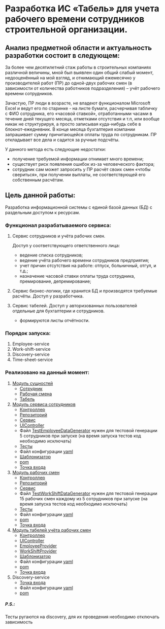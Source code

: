 # Разработка ИС «Табель» для учета рабочего времени сотрудников строительной организации.

## Анализ предметной области и актуальность разработки состоит в следующем: 

За более чем десятилетний стаж работы в строительных компаниях различной величины, мной был выявлен один общий слабый 
момент, недооценённый на мой взгляд, и отнимающий ежемесячно у производителей работ (ПР) до одной-двух рабочих смен 
(в зависимости от количества работников подразделения) – учёт рабочего времени сотрудников. 

Зачастую, ПР люди в 
возрасте, не владеют функционалом Microsoft Excel и ведут его по старинке - на листе бумаги, расчерчивая табличку 
с ФИО сотрудника, его «часовой ставкой», отработанными часами в течение дней текущего месяца, отметками отсутствия 
и т.п, или вообще никак не структурируя, а просто записывая куда-нибудь себе в блокнот-ежедневник. 
В конце месяца бухгалтерия компании запрашивает сумму причитающейся оплаты труда по сотрудникам. 
ПР откладывает все дела и садится за ручные подсчёты. 

У данного метода есть следующие недостатки: 

- получение требуемой информации отнимает много времени;
- существует риск появления ошибок из-за человеческого фактора;
- сотрудник сам может запросить у ПР расчёт своих смен «чтобы свериться», при получении выплаты, не соответствующей его собственным расчётам. 


## Цель данной работы: 

Разработка информационной системы с единой базой данных (БД) с раздельным доступом к ресурсам. 

### Функционал разрабатываемого сервиса: 
1. Сервис сотрудников и учёта рабочих смен.

    Доступ у соответствующего ответственного лица: 
    - ведение списка сотрудников;
    - ведение учёта рабочего времени сотрудников предприятия;
    - учет причин отсутствия на работе: отпуск, больничный, отгул, и т.д.;
    - назначение часовой ставки оплаты труда сотрудника, премирование, депремирование; 

2. Сервис бизнес-логики, где хранится БД и производятся требуемые расчёты. Доступ у разработчика.

3. Сервис табелей. Доступ у авторизованных пользователей отдельные для бухгалтерии и сотрудников.
   - формируются листы отчётности.

### Порядок запуска: 

1. Employee-service
2. Work-shift-service
3. Discovery-service
4. Time-sheet-service

### Реализовано на данный момент:
1. [Модуль сущностей](https://github.com/MikhailAkulov/time-sheet-spring-boot-api/tree/main/model/src/main/java/ru/gb/api)
   * [Сотрудник](https://github.com/MikhailAkulov/time-sheet-spring-boot-api/blob/main/model/src/main/java/ru/gb/api/Employee.java)
   * [Рабочая смена](https://github.com/MikhailAkulov/time-sheet-spring-boot-api/blob/main/model/src/main/java/ru/gb/api/WorkShift.java)
   * [Табель](https://github.com/MikhailAkulov/time-sheet-spring-boot-api/blob/main/model/src/main/java/ru/gb/api/TimeSheet.java)
2. [Модуль сервиса сотрудников](https://github.com/MikhailAkulov/time-sheet-spring-boot-api/tree/main/employee-service/src/main/java/ru/gb)
   * [Контроллер](https://github.com/MikhailAkulov/time-sheet-spring-boot-api/blob/main/employee-service/src/main/java/ru/gb/controllers/EmployeeController.java)
   * [Репозиторий](https://github.com/MikhailAkulov/time-sheet-spring-boot-api/blob/main/employee-service/src/main/java/ru/gb/repository/EmployeeRepository.java)
   * [Сервис](https://github.com/MikhailAkulov/time-sheet-spring-boot-api/blob/main/employee-service/src/main/java/ru/gb/service/EmployeeService.java)
   * [UIController](https://github.com/MikhailAkulov/time-sheet-spring-boot-api/blob/main/employee-service/src/main/java/ru/gb/controllers/UiEmployeeController.java)
   * Файл [TestEmployeeDataGenerator](https://github.com/MikhailAkulov/time-sheet-spring-boot-api/blob/main/employee-service/src/main/java/ru/gb/TestEmployeeDataGenerator.java)
   нужен для тестовой генерации 5 сотрудников при запуске (на время запуска тестов код необходимо исключать)
   * [Тесты](https://github.com/MikhailAkulov/time-sheet-spring-boot-api/blob/main/employee-service/src/test/java/ru/gb/controllers/EmployeeControllerTest.java)
   * Файл конфигурации [yaml](https://github.com/MikhailAkulov/time-sheet-spring-boot-api/blob/main/employee-service/src/main/resources/application.yml)
   * [Шаблонизатор](https://github.com/MikhailAkulov/time-sheet-spring-boot-api/blob/main/employee-service/src/main/resources/templates/employees.html)
   * [pom](https://github.com/MikhailAkulov/time-sheet-spring-boot-api/blob/main/employee-service/pom.xml)
   * [Точка входа](https://github.com/MikhailAkulov/time-sheet-spring-boot-api/blob/main/employee-service/src/main/java/ru/gb/EmployeeApplication.java)
3. [Модуль рабочих смен](https://github.com/MikhailAkulov/time-sheet-spring-boot-api/tree/main/work-shift-service/src/main/java/ru/gb)
   * [Контроллер](https://github.com/MikhailAkulov/time-sheet-spring-boot-api/blob/main/work-shift-service/src/main/java/ru/gb/controllers/WorkShiftController.java)
   * [Репозиторий](https://github.com/MikhailAkulov/time-sheet-spring-boot-api/blob/main/work-shift-service/src/main/java/ru/gb/repository/WorkShiftRepository.java)
   * [Сервис](https://github.com/MikhailAkulov/time-sheet-spring-boot-api/blob/main/work-shift-service/src/main/java/ru/gb/service/WorkShiftService.java)
   * Файл [TestWorkShiftDataGenerator](https://github.com/MikhailAkulov/time-sheet-spring-boot-api/blob/main/work-shift-service/src/main/java/ru/gb/TestWorkShiftDataGenerator.java)
     нужен для тестовой генерации 15 рабочих смен каждому из 5 сотрудников при запуске (на время запуска тестов код необходимо исключать)
   * [Тесты](https://github.com/MikhailAkulov/time-sheet-spring-boot-api/blob/main/work-shift-service/src/test/java/ru/gb/controllers/WorkShiftControllerTest.java)
   * Файл конфигурации [yaml](https://github.com/MikhailAkulov/time-sheet-spring-boot-api/blob/main/work-shift-service/src/main/resources/application.yml)
   * [pom](https://github.com/MikhailAkulov/time-sheet-spring-boot-api/blob/main/work-shift-service/pom.xml)
   * [Точка входа](https://github.com/MikhailAkulov/time-sheet-spring-boot-api/blob/main/work-shift-service/src/main/java/ru/gb/WorkShiftApplication.java)
4. [Модуль табелей учёта рабочих смен](https://github.com/MikhailAkulov/time-sheet-spring-boot-api/tree/main/time-sheet-service/src/main/java/ru/gb)
   * [Контроллер](https://github.com/MikhailAkulov/time-sheet-spring-boot-api/blob/main/time-sheet-service/src/main/java/ru/gb/controllers/TimeSheetController.java)
   * [UIController](https://github.com/MikhailAkulov/time-sheet-spring-boot-api/blob/main/time-sheet-service/src/main/java/ru/gb/controllers/UiTimeSheetController.java)
   * [EmployeeProvider](https://github.com/MikhailAkulov/time-sheet-spring-boot-api/blob/main/time-sheet-service/src/main/java/ru/gb/providers/EmployeeProvider.java)
   * [WorkShiftProvider](https://github.com/MikhailAkulov/time-sheet-spring-boot-api/blob/main/time-sheet-service/src/main/java/ru/gb/providers/WorkShiftProvider.java)
   * [Шаблонизатор](https://github.com/MikhailAkulov/time-sheet-spring-boot-api/blob/main/time-sheet-service/src/main/resources/templates/timesheets.html)
   * Файл конфигурации [yaml](https://github.com/MikhailAkulov/time-sheet-spring-boot-api/blob/main/time-sheet-service/src/main/resources/application.yml)
   * [pom](https://github.com/MikhailAkulov/time-sheet-spring-boot-api/blob/main/time-sheet-service/pom.xml)
   * [Точка входа](https://github.com/MikhailAkulov/time-sheet-spring-boot-api/blob/main/time-sheet-service/src/main/java/ru/gb/TimeSheetApplication.java)
5. Discovery-service
   * [Точка входа](https://github.com/MikhailAkulov/time-sheet-spring-boot-api/blob/main/discovery-service/src/main/java/ru/gb/DiscoveryService.java)
   * Файл конфигурации [yaml](https://github.com/MikhailAkulov/time-sheet-spring-boot-api/blob/main/discovery-service/src/main/resources/application.yml)
   * [pom](https://github.com/MikhailAkulov/time-sheet-spring-boot-api/blob/main/discovery-service/pom.xml)

##### P.S.: 

Тесты ругаются на discovery, для их проведения необходимо отключать зависимость
